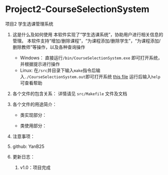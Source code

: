 # Project2-CourseSelectionSystem
项目2 学生选课管理系统 

1. 这是什么及如何使用
本软件实现了“学生选课系统”，协助用户进行相关信息的管理。
本软件支持“增加/删除课程”，“为课程添加/删除学生”，“为课程添加/删除教师”等操作，以及各种查询操作
	- Windows：
	直接运行`/bin/CourseSelectionSystem.exe` 即可打开系统，并根据提示进行操作
	- Linux:
	在`/src`并目录下输入`make`指令后输入`./CourseSelectionSystem.out`即可打开系统
	[this file](data/CourseSelectionSystem)
运行后输入`help`可查看帮助

2. 各个文件的包含关系：
	详情请见 `src/Makefile` 文件及文档

3. 各个文件的用途简介：
	- 类实现部分：

	- 类使用部分：	

4. 注意事项：

5. github: YanB25

6. 更新日志：

	1. v1.0：项目完成




